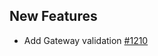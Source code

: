 ## New Features

- Add Gateway validation [#1210](https://github.com/kyma-project/api-gateway/pull/1210)
